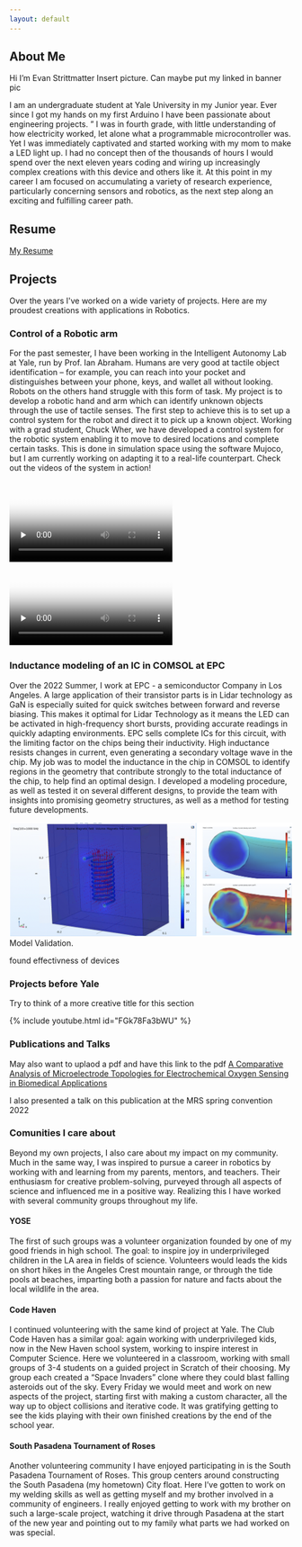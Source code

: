```yaml
---
layout: default
---
```



## About Me

Hi I’m Evan Strittmatter
				Insert picture. Can maybe put my linked in banner pic

I am an undergraduate student at Yale University in my Junior year. Ever since I got my hands on my first Arduino I have been passionate about engineering projects. ” I was in fourth grade, with little understanding of how electricity worked, let alone what a programmable microcontroller was. Yet I was immediately captivated and started working with my mom to make a LED light up. I had no concept then of the thousands of hours I would spend over the next eleven years coding and wiring up increasingly complex creations with this device and others like it. 
At this point in my career I am focused on accumulating a variety of research experience, particularly concerning sensors and robotics, as the next step along an exciting and fulfilling career path.


## Resume
<a href="images/Resume.jpg">My Resume</a>

## Projects

Over the years I've worked on a wide variety of projects. Here are my proudest creations with applications in Robotics.

### Control of a Robotic arm

For the past semester, I have been working in the Intelligent Autonomy Lab at Yale, run by Prof. Ian Abraham. Humans are very good at tactile object identification – for example, you can reach into your pocket and distinguishes between your phone, keys, and wallet all without looking. Robots on the others hand struggle with this form of task. My project is to develop a robotic hand and arm which can identify unknown objects through the use of tactile senses. 
The first step to achieve this is to set up a control system for the robot and direct it to pick up a known object. Working with a grad student, Chuck Wher, we have developed a control system for the robotic system enabling it to move to desired locations and complete certain tasks. This is done in simulation space using the software Mujoco, but I am currently working on adapting it to a real-life counterpart. Check out the videos of the system in action!  


<div id="wrapper"> 
    <video id="home1" width="290" poster="images/video.jpg" controls="autoplay muted" preload="none"> 
        <source type="video/mp4" src="images/RobotHandWave.mp4" /> 
    </video>
    <video id="home2" width="290" poster="images/video.jpg" controls="controls" preload="none"> 
        <source type="video/mp4" src="images/RobotHandGrasp.mp4" /> 
    </video>
    <div class="clear"></div> 
</div>

### Inductance modeling of an IC in COMSOL at EPC

Over the 2022 Summer, I work at EPC - a semiconductor Company in Los Angeles. A large application of their transistor parts is in Lidar technology as GaN is especially suited for quick switches between forward and reverse biasing. This makes it optimal for Lidar Technology as it means the LED can be activated in high-frequency short bursts, providing accurate readings in quickly adapting environments. EPC sells complete ICs for this circuit, with the limiting factor on the chips being their inductivity. High inductance resists changes in current, even generating a secondary voltage wave in the chip. My job was to model the inductance in the chip in COMSOL to identify regions in the geometry that contribute strongly to the total inductance of the chip, to help find an optimal design. I developed a modeling procedure, as well as tested it on several different designs, to provide the team with insights into promising geometry structures, as well as a method for testing future developments.  

<img src="images/EPC_ModelValidation.png" width="580"/>
Model Validation. 

found effectivness of devices



### Projects before Yale
Try to think of a more creative title for this section

{% include youtube.html id="FGk78Fa3bWU" %} 

### Publications and Talks
May also want to uplaod a pdf and have this link to the pdf
<a href="images/micromachines-13-00141.pdf">A Comparative Analysis of Microelectrode Topologies for Electrochemical Oxygen Sensing in Biomedical Applications</a>

I also presented a talk on this publication at the MRS spring convention 2022


### Comunities I care about

Beyond my own projects, I also care about my impact on my community. Much in the same way, I was inspired to pursue a career in robotics by working with and learning from my parents, mentors, and teachers. Their enthusiasm for creative problem-solving, purveyed through all aspects of science and influenced me in a positive way. Realizing this I have worked with several community groups throughout my life. 

#### YOSE
The first of such groups was a volunteer organization founded by one of my good friends in high school. The goal: to inspire joy in underprivileged children in the LA area in fields of science. Volunteers would leads the kids on short hikes in the Angeles Crest mountain range, or through the tide pools at beaches, imparting both a passion for nature and facts about the local wildlife in the area.

#### Code Haven
I continued volunteering with the same kind of project at Yale. The Club Code Haven has a similar goal: again working with underprivileged kids, now in the New Haven school system, working to inspire interest in Computer Science. Here we volunteered in a classroom, working with small groups of 3-4 students on a guided project in Scratch of their choosing. My group each created a “Space Invaders” clone where they could blast falling asteroids out of the sky. Every Friday we would meet and work on new aspects of the project, starting first with making a custom character, all the way up to object collisions and iterative code. It was gratifying getting to see the kids playing with their own finished creations by the end of the school year. 

#### South Pasadena Tournament of Roses
Another volunteering community I have enjoyed participating in is the South Pasadena Tournament of Roses. This group centers around constructing the South Pasadena (my hometown) City float. Here I’ve gotten to work on my welding skills as well as getting myself and my brother involved in a community of engineers. I really enjoyed getting to work with my brother on such a large-scale project, watching it drive through Pasadena at the start of the new year and pointing out to my family what parts we had worked on was special.


